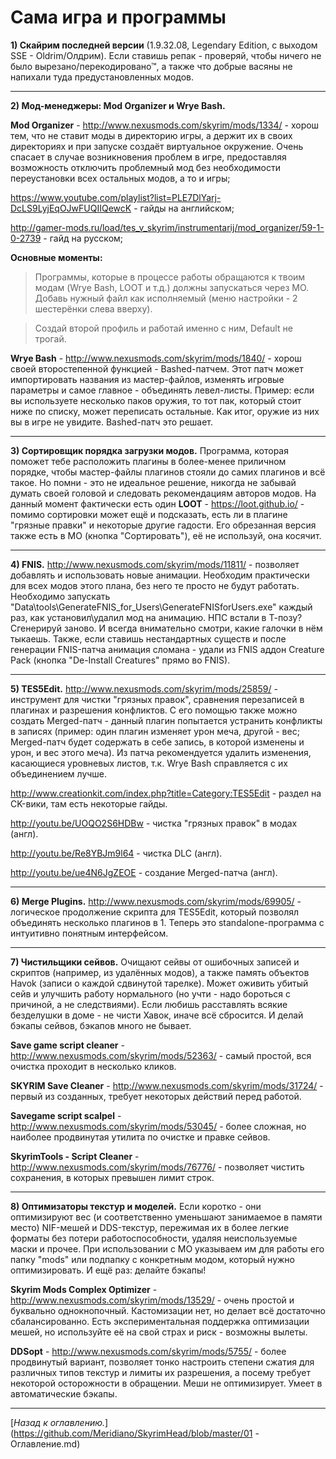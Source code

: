 # Сама игра и программы

**1) Скайрим последней версии** (1.9.32.08, Legendary Edition, с выходом SSE - Oldrim/Олдрим). Если ставишь репак - проверяй, чтобы ничего не было вырезано/перекодировано™, а также что добрые васяны не напихали туда предустановленных модов.

------

**2) Мод-менеджеры: Mod Organizer и Wrye Bash.**

**Mod Organizer** - http://www.nexusmods.com/skyrim/mods/1334/ -  хорош тем, что не ставит моды в директорию игры, а держит их в своих директориях и при запуске создаёт виртуальное окружение. Очень спасает в случае возникновения проблем в игре, предоставляя возможность отключить проблемный мод без необходимости переустановки всех остальных модов, а то и игры;

https://www.youtube.com/playlist?list=PLE7DlYarj-DcLS9LyjEqOJwFUQIIQewcK - гайды на английском;

http://gamer-mods.ru/load/tes_v_skyrim/instrumentarij/mod_organizer/59-1-0-2739 - гайд на русском;

**Основные моменты:**

> Программы, которые в процессе работы обращаются к твоим модам (Wrye Bash, LOOT и т.д.) должны запускаться через МО. Добавь нужный файл как исполняемый (меню настройки - 2 шестерёнки слева вверху).

> Создай второй профиль и работай именно с ним, Default не трогай.

**Wrye Bash** - http://www.nexusmods.com/skyrim/mods/1840/ - хорош своей второстепенной функцией - Bashed-патчем. Этот патч может импортировать названия из мастер-файлов, изменять игровые параметры и самое главное - объединять левел-листы. Пример: если вы используете несколько паков оружия, то тот пак, который стоит ниже по списку, может переписать остальные. Как итог, оружие из них вы в игре не увидите. Bashed-патч это решает.

------

**3) Сортировщик порядка загрузки модов.** Программа, которая поможет тебе расположить плагины в более-менее приличном порядке, чтобы мастер-файлы плагинов стояли до самих плагинов и всё такое. Но помни - это не идеальное решение, никогда не забывай думать своей головой и следовать рекомендациям авторов модов. На данный момент фактически есть один **LOOT** - https://loot.github.io/ - помимо сортировки может ещё и подсказать, есть ли в плагине "грязные правки" и некоторые другие гадости. Его обрезанная версия также есть в МО (кнопка "Сортировать"), её не используй, она косячит.

------

**4) FNIS.** http://www.nexusmods.com/skyrim/mods/11811/ - позволяет добавлять и использовать новые анимации. Необходим практически для всех модов этого плана, без него те просто не будут работать. Необходимо запускать "Data\tools\GenerateFNIS_for_Users\GenerateFNISforUsers.exe" каждый раз, как установил\удалил мод на анимацию. НПС встали в Т-позу? Сгенерируй заново. И всегда внимательно смотри, какие галочки в нём тыкаешь. Также, если ставишь нестандартных существ и после генерации FNIS-патча анимация сломана - удали из FNIS аддон Creature Pack (кнопка "De-Install Creatures" прямо во FNIS).

------

**5) TES5Edit.** http://www.nexusmods.com/skyrim/mods/25859/ - инструмент для чистки "грязных правок", сравнения перезаписей в плагинах и разрешения конфликтов. С его помощью также можно создать Merged-патч - данный плагин попытается устранить конфликты в записях (пример: один плагин изменяет урон меча, другой - вес; Merged-патч будет содержать в себе запись, в которой изменены и урон, и вес этого меча). Из патча рекомендуется удалить изменения, касающиеся уровневых листов, т.к. Wrye Bash справляется с их объединением лучше.

http://www.creationkit.com/index.php?title=Category:TES5Edit - раздел на CK-вики, там есть некоторые гайды.

http://youtu.be/UOQO2S6HDBw - чистка "грязных правок" в модах (англ).

http://youtu.be/Re8YBJm9l64 - чистка DLC (англ).

http://youtu.be/ue4N6JgZEOE - создание Merged-патча (англ).

------

**6) Merge Plugins.** http://www.nexusmods.com/skyrim/mods/69905/ - логическое продолжение скрипта для TES5Edit, который позволял объединять несколько плагинов в 1. Теперь это standalone-программа с интуитивно понятным интерфейсом.

------

**7) Чистильщики сейвов.** Очищают сейвы от ошибочных записей и скриптов (например, из удалённых модов), а также память объектов Havok (записи о каждой сдвинутой тарелке). Может оживить убитый сейв и улучшить работу нормального (но учти - надо бороться с причиной, а не следствиями). Если любишь расставлять всякие безделушки в доме - не чисти Хавок, иначе всё сбросится. И делай бэкапы сейвов, бэкапов много не бывает.

**Save game script cleaner** - http://www.nexusmods.com/skyrim/mods/52363/ - самый простой, вся очистка проходит в несколько кликов.

**SKYRIM Save Cleaner** - http://www.nexusmods.com/skyrim/mods/31724/ - первый из созданных, требует некоторых действий перед работой.

**Savegame script scalpel** - http://www.nexusmods.com/skyrim/mods/53045/ - более сложная, но наиболее продвинутая утилита по очистке и правке сейвов.

**SkyrimTools - Script Cleaner** - http://www.nexusmods.com/skyrim/mods/76776/ - позволяет чистить сохранения, в которых превышен лимит строк.

------

**8) Оптимизаторы текстур и моделей.** Если коротко - они оптимизируют вес (и соответственно уменьшают занимаемое в памяти место) NIF-мешей и DDS-текстур, пережимая их в более легкие форматы без потери работоспособности, удаляя неиспользуемые маски и прочее. При использовании с МО указываем им для работы его папку "mods" или подпапку с конкретным модом, который нужно оптимизировать. И ещё раз: делайте бэкапы!

**Skyrim Mods Complex Optimizer** - http://www.nexusmods.com/skyrim/mods/13529/ - очень простой и буквально однокнопочный. Кастомизации нет, но делает всё достаточно сбалансированно. Есть экспериментальная поддержка оптимизации мешей, но используйте её на свой страх и риск - возможны вылеты.

**DDSopt** - http://www.nexusmods.com/skyrim/mods/5755/ - более продвинутый вариант, позволяет тонко настроить степени сжатия для различных типов текстур и лимиты их разрешения, а посему требует некоторой осторожности в обращении. Меши не оптимизирует. Умеет в автоматические бэкапы.

------

[*Назад к оглавлению.*](https://github.com/Meridiano/SkyrimHead/blob/master/01 - Оглавление.md)
